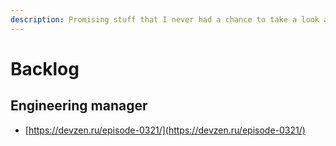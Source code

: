 ```yaml
---
description: Promising stuff that I never had a chance to take a look at
---
```


# Backlog

## Engineering manager

* [https://devzen.ru/episode-0321/](https://devzen.ru/episode-0321/)


